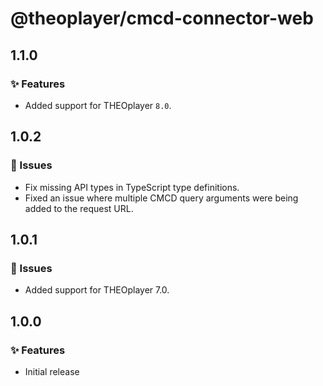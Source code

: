 # @theoplayer/cmcd-connector-web

## 1.1.0

### ✨ Features

- Added support for THEOplayer `8.0`.

## 1.0.2

### 🐛 Issues

- Fix missing API types in TypeScript type definitions.
- Fixed an issue where multiple CMCD query arguments were being added to the request URL.

## 1.0.1

### 🐛 Issues

- Added support for THEOplayer 7.0.

## 1.0.0

### ✨ Features

- Initial release
